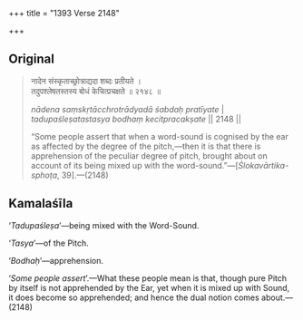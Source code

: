 +++
title = "1393 Verse 2148"

+++
## Original 
>
> नादेन संस्कृताच्छ्रोत्राद्यदा शब्दः प्रतीयते ।  
> तदुपश्लेषतस्तस्य बोधं केचित्प्रचक्षते ॥ २१४८ ॥ 
>
> *nādena saṃskṛtācchrotrādyadā śabdaḥ pratīyate* \|  
> *tadupaśleṣatastasya bodhaṃ kecitpracakṣate* \|\| 2148 \|\| 
>
> “Some people assert that when a word-sound is cognised by the ear as affected by the degree of the pitch,—then it is that there is apprehension of the peculiar degree of pitch, brought about on account of its being mixed up with the word-sound.”—[*Ślokavārtika-sphoṭa*, 39].—(2148)



## Kamalaśīla

‘*Tadupaśleṣa*’—being mixed with the Word-Sound.

‘*Tasya*’—of the Pitch.

‘*Bodhaḥ*’—apprehension.

‘*Some people assert*’.—What these people mean is that, though pure Pitch by itself is not apprehended by the Ear, yet when it is mixed up with Sound, it does become so apprehended; and hence the dual notion comes about.—(2148)


